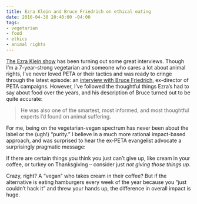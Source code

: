 ```yaml
---
title: Ezra Klein and Bruce Friedrich on ethical eating
date: 2016-04-30 20:40:00 -04:00
tags:
- vegetarian
- food
- ethics
- animal rights
---
```


[The Ezra Klein show](https://overcast.fm/itunes1081584611/the-ezra-klein-show) has been turning out some great interviews. Though I’m a 7-year-strong vegetarian and someone who cares a lot about animal rights, I’ve never loved PETA or their tactics and was ready to cringe through the latest episode: an [interview with Bruce Friedrich](https://overcast.fm/+F_9Hzs9Cc), ex-director of PETA campaigns. However, I’ve followed the thoughtful things Ezra’s had to say about food over the years, and his description of Bruce turned out to be quite accurate:

> He was also one of the smartest, most informed, and most thoughtful experts I’d found on animal suffering.

For me, being on the vegetarian-vegan spectrum has never been about the label or the (ugh!) “purity.” I believe in a much more rational impact-based approach, and was surprised to hear the ex-PETA evangelist advocate a surprisingly pragmatic message:

If there are certain things you think you just can’t give up, like cream in your coffee, or turkey on Thanksgiving – consider just *not giving those things up*.

Crazy, right? A “vegan” who takes cream in their coffee? But if the alternative is eating hamburgers every week of the year because you “just couldn’t hack it” and threw your hands up, the difference in overall impact is huge.